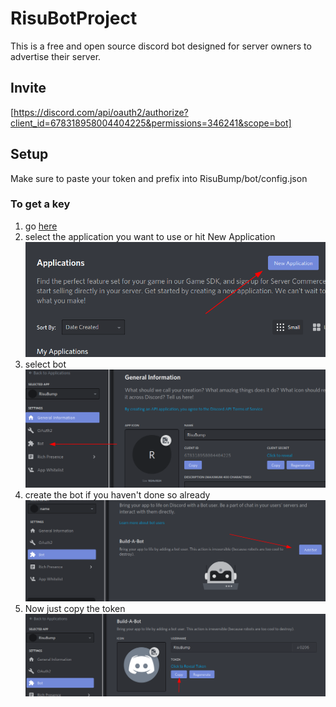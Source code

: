 # RisuBotProject
This is a free and open source discord bot designed for server owners to advertise their server.

## Invite
[https://discord.com/api/oauth2/authorize?client_id=678318958004404225&permissions=346241&scope=bot]

## Setup
Make sure to paste your token and prefix into RisuBump/bot/config.json
### To get a key
1. go [here](https://discord.com/developers/applications)
2. select the application you want to use or hit New Application 
![New Application Photo](./.tutorial/New_Application.png)
3. select bot
![Bot Button](./.tutorial/Bot_Button.png)
4. create the bot if you haven't done so already
![Add Bot](./.tutorial/Add_Bot.png)
5. Now just copy the token
![Copy Token](./.tutorial/Copy_Token.png)